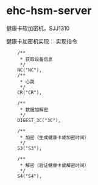 # ehc-hsm-server
健康卡软加密机，SJJ1310

健康卡加密机实现：
实现指令
```
    /**
     * 获取设备信息
     */
    NC("NC"),
    /**
     * 心跳
     */
    CR("CR"),

    /**
     * 数据加解密
     */
    DIGEST_3C("3C"),

    /**
     * 加密（生成健康卡或加密时间）
     */
    S3("S3"),

    /**
     * 解密（验证健康卡或解密时间）
     */
    S4("S4"),
```
